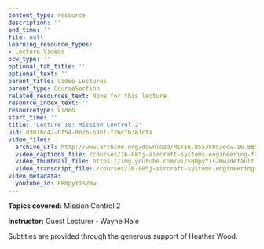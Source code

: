 ```yaml
---
content_type: resource
description: ''
end_time: ''
file: null
learning_resource_types:
- Lecture Videos
ocw_type: ''
optional_tab_title: ''
optional_text: ''
parent_title: Video Lectures
parent_type: CourseSection
related_resources_text: None for this lecture
resource_index_text: ''
resourcetype: Video
start_time: ''
title: 'Lecture 18: Mission Control 2'
uid: d301bc42-bf54-0e26-6abf-f76cf6381cfa
video_files:
  archive_url: http://www.archive.org/download/MIT16.855JF05/ocw-16.885-10nov2005-220k.mp4
  video_captions_file: /courses/16-885j-aircraft-systems-engineering-fall-2005/f1b9e37ac7715066b807322e1e2e0143_FB0pyYTs2mw.vtt
  video_thumbnail_file: https://img.youtube.com/vi/FB0pyYTs2mw/default.jpg
  video_transcript_file: /courses/16-885j-aircraft-systems-engineering-fall-2005/5a446b6dc20c0c1017f88d92f3d21ae6_FB0pyYTs2mw.pdf
video_metadata:
  youtube_id: FB0pyYTs2mw
---
```


**Topics covered:** Mission Control 2

**Instructor:** Guest Lecturer ‑ Wayne Hale

Subtitles are provided through the generous support of Heather Wood.



